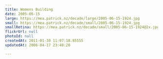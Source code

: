 ```yaml
---
title: Womens Building
date: 2005-06-15
large: https://mea.patrick.nz/decade/large/2005-06-15-1924.jpg
small: https://mea.patrick.nz/decade/small/2005-06-15-1924.jpg
smallRetina: https://mea.patrick.nz/decade/small/2005-06-15-1924@2x.jpg
flickrUrl: null
photoId: null
createdAt: 2011-01-30 11:07:18.85555
updatedAt: 2006-04-17 23:48:20

---
```


